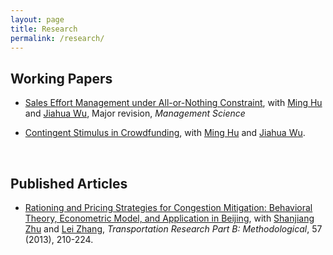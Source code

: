 ```yaml
---
layout: page
title: Research
permalink: /research/
---
```

## Working Papers

* [Sales Effort Management under All-or-Nothing Constraint](https://ssrn.com/abstract=3506499), with [Ming Hu](http://ming.hu/) and [Jiahua Wu](http://www.imperial.ac.uk/people/j.wu), Major revision, *Management Science*

* [Contingent Stimulus in Crowdfunding](http://ssrn.com/abstract=2925962), with [Ming Hu](http://ming.hu/) and [Jiahua Wu](http://www.imperial.ac.uk/people/j.wu).

<br/>

## Published Articles
* [Rationing and Pricing Strategies for Congestion Mitigation: Behavioral Theory, Econometric Model, and Application in Beijing](http://dx.doi.org/10.1016/j.trb.2013.07.013),  with [Shanjiang Zhu](http://civil.gmu.edu/people/shanjiang-zhu) and [Lei Zhang](http://lei.umd.edu/index.html), *Transportation Research Part B: Methodological*, 57 (2013), 210-224.
